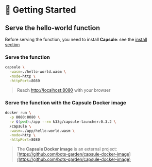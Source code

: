 # 🚀 Getting Started


## Serve the **hello-world** function

Before serving the function, you need to install **Capsule**: see the [install section](install.md)

### Serve the function

```bash
capsule \
  -wasm=./hello-world.wasm \
  -mode=http \
  -httpPort=8080
```
> Reach [http://localhost:8080](http://localhost:8080) with your browser

### Serve the function with the **Capsule Docker image**

```bash
docker run \
  -p 8080:8080 \
  -v $(pwd):/app --rm k33g/capsule-launcher:0.3.2 \
  /capsule \
  -wasm=./app/hello-world.wasm \
  -mode=http \
  -httpPort=8080
```

> The **Capsule Docker image** is an external project: [https://github.com/bots-garden/capsule-docker-image](https://github.com/bots-garden/capsule-docker-image)
